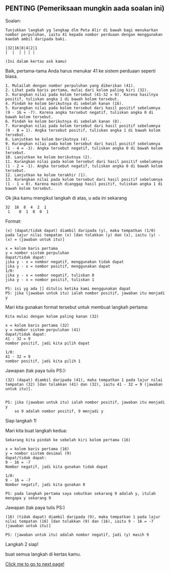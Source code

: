 ## PENTING (Pemeriksaan mungkin aada soalan ini)

Soalan:
``` 
Tunjukkan langkah yg lengkap dlm Peta Alir di bawah bagi menukarkan nombor perpuluhan, iaitu 41 kepada nombor perduaan dengan menggunakan kaedah ambil daripada baki.

|32|16|8|4|2|1
|  |  | | | |

(Ini dalam kertas ask kamu)
```

Baik, pertama-tama Anda harus menukar 41 ke sistem perduaan seperti biasa.
```
1. Mulailah dengan nombor perpuluhan yang diberikan (41).
2. Lihat pada baris pertama, mulai dari kolom paling kiri (32).
3. Kurangkan nilai pada kolom tersebut (41-32 = 9). Karena hasilnya positif, tuliskan angka 1 di bawah kolom tersebut.
4. Pindah ke kolom berikutnya di sebelah kanan (16).
5. Kurangkan nilai pada kolom tersebut dari hasil positif sebelumnya (9 - 16 = -7). Karena angka tersebut negatif, tuliskan angka 0 di bawah kolom tersebut.
6. Pindah ke kolom berikutnya di sebelah kanan (8).
7. Kurangkan nilai pada kolom tersebut dari hasil positif sebelumnya (9 - 8 = 1). Angka tersebut positif, tuliskan angka 1 di bawah kolom tersebut.
8. Lanjutkan ke kolom berikutnya (4).
9. Kurangkan nilai pada kolom tersebut dari hasil positif sebelumnya (1 - 4 = -3). Angka tersebut negatif, tuliskan angka 0 di bawah kolom tersebut.
10. Lanjutkan ke kolom berikutnya (2).
11. Kurangkan nilai pada kolom tersebut dari hasil positif sebelumnya (1 - 2 = -1). Angka tersebut negatif, tuliskan angka 0 di bawah kolom tersebut.
12. Lanjutkan ke kolom terakhir (1).
13. Kurangkan nilai pada kolom tersebut dari hasil positif sebelumnya (1 - 1 = 0). Karena masih dianggap hasil positif, tuliskan angka 1 di bawah kolom tersebut.
```

Ok jika kamu mengikut langkah di atas, u ada ini sekarang

```
32  16  8  4  2  1
 1    0  1  0  0  1

```

Format:
```
(x) (dapat/tidak dapat) diambil daripada (y), maka tempatkan (1/0) pada lajur nilai tempatan (x) [dan tolakkan (y) dan (x), iaitu (y) - (x) = (jawaban untuk itu)]

x = kolom baris pertama
y = nombor sistem perpuluhan
dapat/tidak dapat:
jika y - x = nombor negatif, menggunakan tidak dapat
jika y - x = nombor positif, menggunakan dapat
1/0:
jika y - x = nombor negatif, tuliskan 0
jika y - x = nombor positif, tuliskan 1

PS: isi yg ada [] ditulis ketika kami menggunakan dapat
PS: jika (jawaban untuk itu) ialah nombor positif, jawaban itu menjadi y

```

Mari kita gunakan format tersebut untuk membuat langkah pertama:
```
Kita mulai dengan kolom paling kanan (32)

x = kolom baris pertama (32)
y = nombor sistem perpuluhan (41)
dapat/tidak dapat:
41 - 32 = 9
nombor positif, jadi kita pilih dapat

1/0:
41 - 32 = 9
nombor positif, jadi kita pilih 1
```

Jawapan (tak paya tulis PS:):
```
(32) (dapat) diambil daripada (41), maka tempatkan 1 pada lajur nilai tempatan (32) [dan tolakkan (41) dan (32), iaitu 41 - 32 = 9 (jawaban untuk itu)].


PS: jika (jawaban untuk itu) ialah nombor positif, jawaban itu menjadi y
	so 9 adalah nombor positif, 9 menjadi y
```

Siap langkah 1!

Mari kita buat langkah kedua:
```
Sekarang kita pindah ke sebelah kiri kolom pertama (16)

x = kolom baris pertama (16)
y = nombor sistem desimal (9)
dapat/tidak dapat:
9 - 16 = -7
Nombor negatif, jadi kita gunakan tidak dapat

1/0:
9 - 16 = -7
Nombor negatif, jadi kita gunakan 0

PS: pada langkah pertama saya sebutkan sekarang 9 adalah y, itulah mengapa y sekarang 9
```

Jawapan (tak paya tulis PS:)
```
(16) (tidak dapat) diambil daripada (9), maka tempatkan 1 pada lajur nilai tempatan (16) [dan tolakkan (9) dan (16), iaitu 9 - 16 = -7 (jawaban untuk itu)]

PS: (jawaban untuk itu) adalah nombor negatif, jadi (y) masih 9
```

Langkah 2 siap!

buat semua langkah di kertas kamu.

[Click me to go to next page!](https://chiayunhau.github.io/ask-nota/#/Malay/2.3)